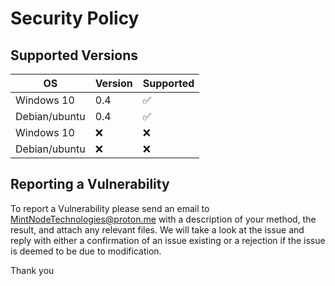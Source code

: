 # Security Policy

## Supported Versions

|OS| Version | Supported          |
| ----- | ------- | ------------------ |
|Windows 10| 0.4| :white_check_mark: |
|Debian/ubuntu| 0.4| :white_check_mark: |
|Windows 10| :x:| :x: |
|Debian/ubuntu| :x:| :x: |

## Reporting a Vulnerability

To report a Vulnerability please send an email to MintNodeTechnologies@proton.me with a description of your method,
the result, and attach any relevant files. We will take a look at the issue and reply with either a confirmation of
an issue existing or a rejection if the issue is deemed to be due to modification.

Thank you
